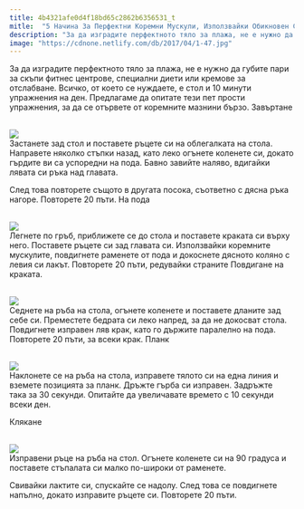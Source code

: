 ```yaml
---
title: 4b4321afe0d4f18bd65c2862b6356531_t
mitle:  "5 Начина За Перфектни Коремни Мускули, Използвайки Обикновен Стол!"
description: "За да изградите перфектното тяло за плажа, не е нужно да губите пари за скъпи фитнес центрове, специални диети или кремове за отслабване. Всичко, от което се нуждает�"
image: "https://cdnone.netlify.com/db/2017/04/1-47.jpg"
---
```


 <p>За да изградите перфектното тяло за плажа, не е нужно да губите пари за скъпи фитнес центрове, специални диети или кремове за отслабване. Всичко, от което се нуждаете, е стол и 10 минути упражнения на ден. Предлагаме да опитате тези пет прости упражнения, за да се отървете от коремните мазнини бързо. Завъртане</p>       <p> <br/><img src="https://cdnone.netlify.com/db/2017/04/1-47.jpg"/><br/> Застанете зад стол и поставете ръцете си на облегалката на стола. Направете няколко стъпки назад, като леко огънете коленете си, докато гърдите ви са успоредни на пода. Бавно завийте наляво, вдигайки лявата си ръка над главата.</p>  <p>След това повторете същото в другата посока, съответно с дясна ръка нагоре. Повторете 20 пъти. На пода</p> <p> <br/><img src="https://cdnone.netlify.com/db/2017/04/2-45.jpg"/><br/> Легнете по гръб, приближете се до стола и поставете краката си върху него. Поставете ръцете си зад главата си. Използвайки коремните мускулите, повдигнете раменете от пода и докоснете дясното коляно с левия си лакът. Повторете 20 пъти, редувайки страните Повдигане на краката.</p>      <p> <br/><img src="https://cdnone.netlify.com/db/2017/04/3-45.jpg"/><br/> Седнете на ръба на стола, огънете коленете и поставете дланите зад себе си. Преместете бедрата си леко напред, за да не докосват стола. Повдигнете изправен ляв крак, като го държите паралелно на пода. Повторете 20 пъти, за всеки крак. Планк</p> <p> <br/><img src="https://cdnone.netlify.com/db/2017/04/4-43.jpg"/><br/> Наклонете се на ръба на стола, изправете тялото си на една линия и вземете позицията за планк. Дръжте гърба си изправен. Задръжте така за 30 секунди. Опитайте да увеличавате времето с 10 секунди всеки ден.</p> <p> Клякане</p> <p> <br/><img src="https://cdnone.netlify.com/db/2017/04/5-42.jpg"/><br/> Изправени ръце на ръба на стол. Огънете коленете си на 90 градуса и поставете стъпалата си малко по-широки от раменете.</p>      <p> Свивайки лактите си, спускайте се надолу. След това се повдигнете напълно, докато изправите ръцете си. Повторете 20 пъти.</p>       